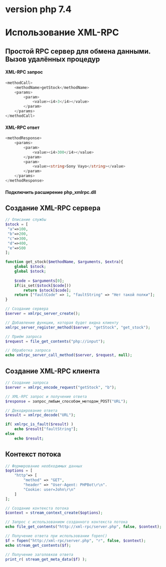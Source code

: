 # version php 7.4

# Использование XML-RPC

## Простой RPC сервер для обмена данными. Вызов удалённых процедур

#### XML-RPC запрос

```php
<methodCall>
	<methodName>getStock</methodName>
	<params>
		<param>
			<value><i4>3</i4></value>
		</param>
	</params>
</methodCall>
```

#### XML-RPC ответ

```php
<methodResponse>
	<params>
		<param>
			<value><i4>300</i4></value>
		</param>
		<param>
			<value><string>Sony Vayo</string></value>
		</param>
	</params>
</methodResponse>
```

#### Подключить расширение php_xmlrpc.dll

## Создание XML-RPC сервера

```php
// Описание службы
$stock = [
 "a"=>100,
 "b"=>200,
 "c"=>300,
 "d"=>400,
 "e"=>500
];

function get_stock($methodName, $arguments, $extra){
	global $stock;
	global $stock;
	
	$code = $arguments[0];
	if(is_set($stock[$code]))
		return $stock[$code];
	return ["faultCode" => 1, "faultString" => "Нет такой полки"];
}

// Создание сервера
$server = xmlrpc_server_create();

// Добавление функции, которая будет видна клиенту
xmlrpc_server_register_method($server, "getStock", "get_stock");

// Приём запроса
$request = file_get_contents("php://input");

// Обработка запроса
echo xmlrpc_server_call_method($server, $request, null);
```

## Создание XML-RPC клиента

```php
// Создание запроса
$server = xmlrpc_encode_request("getStock", "b");

// XML-RPC запрос и получение ответа
$response = запрос_любым_способом_методом_POST("URL");

// Декодирование ответа
$result = xmlrpc_decode("URL");

if( xmlrpc_is_fault($result) )
	echo $result["faultString"];
else
	echo $result;
```

## Контекст потока

```php
// Формирование необходимых данных
$options = [
	"http"=> [
		"method" => "GET",
		"header" => "User-Agent: PHPBot\r\n".
		"Cookie: user=John\r\n"
	]
];

// Создание контекста потока
$context = stream_context_create($options);

// Запрос с использованием созданного контекста потока
echo file_get_contents("http://xml-rpc/server.php", false, $context);

// Получение ответа при использовании fopen()
$f = fopen("http://xml-rpc/server.php", "r", false, $context);
echo stream_get_contents($f);

// Получение заголовков ответа
print_r( stream_get_meta_data($f) );
```
